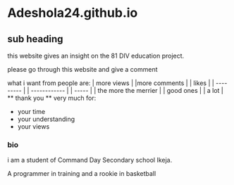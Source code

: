 # Adeshola24.github.io
## sub heading
this website gives an insight on the 81 DIV education project.

please go through this website and give a comment

what i want from people are:
| more views | |more comments | | likes |
| --------- | | ------------ | | ----- |
| the more the merrier | | good ones | | a lot |
** thank you ** very much for:
- your time
- your understanding
- your views

 ### bio
 i am a student of Command Day Secondary school Ikeja.

 A programmer in training and a rookie in basketball
